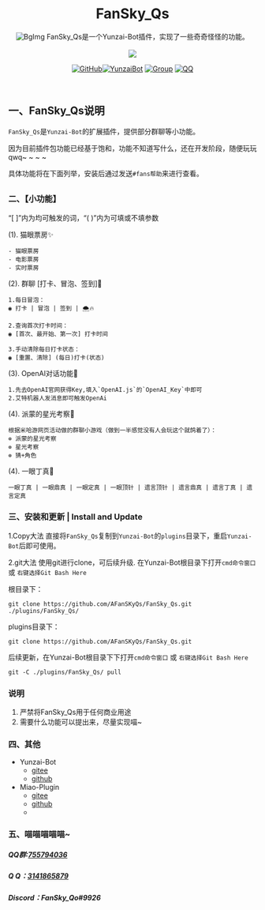 <div align="center">
<h1>FanSky_Qs</h1>
  <img src="https://i.imgtg.com/2023/02/11/cmxuS.png" alt="BgImg">
  </a>
FanSky_Qs是一个Yunzai-Bot插件，实现了一些奇奇怪怪的功能。<br><br><img src="https://count.getloli.com/get/@:fansky_qs?theme=rule28" /> <br>

[![GitHub](https://img.shields.io/badge/GitHub-FanSky_Qs-black?style=flat-square&logo=github)](https://github.com/AFanSKyQs/FanSky_Qs)[![YunzaiBot](https://img.shields.io/badge/Yunzai-v3.0.0-black?style=flat-square&logo=dependabot)](https://gitee.com/Le-niao/Yunzai-Bot) [![Group](https://img.shields.io/badge/Q群-755794036-red?style=flat-square&logo=GroupMe&logoColor=white)](https://jq.qq.com/?_wv=1027&k=I2HCxKdM) [![QQ](https://img.shields.io/badge/QQ-3141865879-success?style=flat-square&logo=tencent-qq)](https://res.abeim.cn/api/qq/?qq=3141865879) 

<br>

</div>

##
## 一、FanSky_Qs说明

`FanSky_Qs`是`Yunzai-Bot`的扩展插件，提供部分群聊等小功能。

因为目前插件包功能已经基于饱和，功能不知道写什么，还在开发阶段，随便玩玩qwq~ ~ ~ ~

具体功能将在下面列举，安装后通过发送`#fans帮助`来进行查看。
##

### 二、【小功能】
“[ ]”内为均可触发的词，“( )”内为可填或不填参数

(1). 猫眼票房✨

    - 猫眼票房
    - 电影票房
    - 实时票房
    
(2). 群聊 [打卡、冒泡、签到]🌼

    1.每日冒泡：
    ◉ 打卡 | 冒泡 | 签到 | 🌨️🔥

    2.查询首次打卡时间：
    ◉ [首次、最开始、第一次] 打卡时间

    3.手动清除每日打卡状态：
    ◉ [重置、清除] (每日)打卡(状态)
    
(3). OpenAI对话功能👿

    1.先去OpenAI官网获得Key,填入`OpenAI.js`的`OpenAI_Key`中即可
    2.艾特机器人发消息即可触发OpenAi
    
(4). 派蒙的星光考察🌟

    根据米哈游网页活动做的群聊小游戏（做到一半感觉没有人会玩这个就鸽着了）：
    ⊚ 派蒙的星光考察
    ⊚ 星光考察
    ⊚ 猜+角色
    
(4). 一眼丁真🌱

    一眼丁真 | 一眼鼎真 | 一眼定真 | 一眼顶针 | 遗言顶针 | 遗言鼎真 | 遗言丁真 | 遗言定真

### 三、安装和更新 | Install and Update

1.Copy大法
直接将`FanSky_Qs`复制到`Yunzai-Bot`的`plugins`目录下，重启`Yunzai-Bot`后即可使用。

2.git大法
使用git进行clone，可后续升级. 在Yunzai-Bot根目录下打开`cmd命令窗口` 或 `右键选择Git Bash Here`

根目录下：
```
git clone https://github.com/AFanSKyQs/FanSky_Qs.git ./plugins/FanSky_Qs/
```
plugins目录下：
```
git clone https://github.com/AFanSKyQs/FanSky_Qs.git
```

后续更新，在Yunzai-Bot根目录下下打开`cmd命令窗口` 或 `右键选择Git Bash Here`

```
git -C ./plugins/FanSky_Qs/ pull
```

### 说明

1. 严禁将FanSky_Qs用于任何商业用途
2. 需要什么功能可以提出来，尽量实现喵~

### 四、其他

* Yunzai-Bot
   - [gitee](https://gitee.com/Le-niao/Yunzai-Bot)
   - [github](https://github.com/Le-niao/Yunzai-Bot)
* Miao-Plugin
   - [gitee](https://github.com/yoimiya-kokomi/miao-plugin)
   - [github](https://github.com/yoimiya-kokomi/miao-plugin)
   - 
### 五、喵喵喵喵喵~

##### QQ群:[755794036](https://jq.qq.com/?_wv=1027&k=I2HCxKdM)
##### Q Q：[3141865879](https://res.abeim.cn/api/qq/?qq=3141865879)
##### Discord：FanSky_Qo#9926

